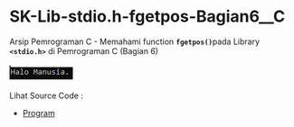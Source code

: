 # SK-Lib-stdio.h-fgetpos-Bagian6__C
Arsip Pemrograman C - Memahami function <code><b>fgetpos()</b></code>pada Library <code><b>&lt;stdio.h></b></code> di Pemrograman C (Bagian 6)<br><br>
<img src="https://github.com/RizkyKhapidsyah/SK-Lib-stdio.h-fgetpos-Bagian6__C/blob/master/SK-Lib-stdio.h-fgetpos-Bagian6__C/x64/result/001.PNG"><br><br>
Lihat Source Code : <br>
- <a href="https://github.com/RizkyKhapidsyah/SK-Lib-stdio.h-fgetpos-Bagian6__C/blob/master/SK-Lib-stdio.h-fgetpos-Bagian6__C/Source.c">Program</a>
